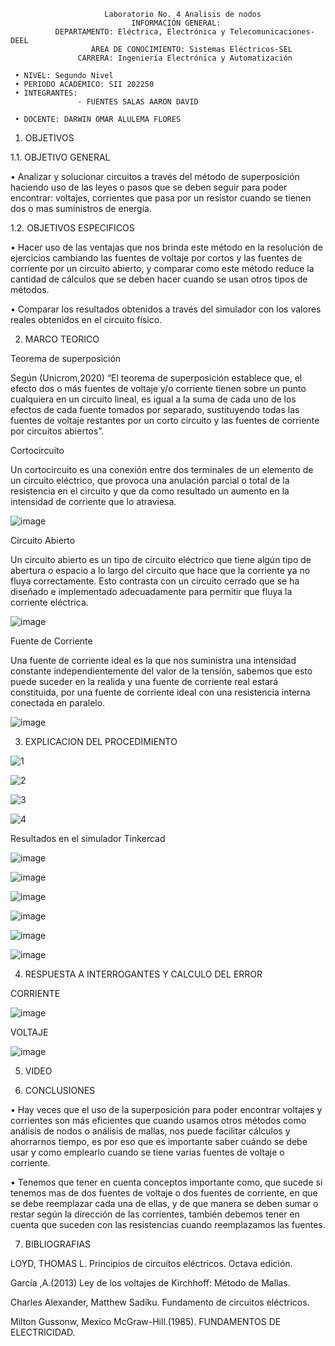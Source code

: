                          Laboratorio No. 4 Analisis de nodos
                               INFORMACIÓN GENERAL:
              DEPARTAMENTO: Eléctrica, Electrónica y Telecomunicaciones-DEEL
                      ÁREA DE CONOCIMIENTO: Sistemas Eléctricos-SEL
                   CARRERA: Ingeniería Electrónica y Automatización
                   
     • NIVEL: Segundo Nivel
     • PERIODO ACADÉMICO: SII 202250
     • INTEGRANTES:                 
                   - FUENTES SALAS AARON DAVID         
                   
     • DOCENTE: DARWIN OMAR ALULEMA FLORES
   
1. OBJETIVOS

1.1. OBJETIVO GENERAL

•	Analizar y solucionar circuitos a través del método de superposición haciendo uso de las leyes o pasos que se deben seguir para poder encontrar: voltajes, corrientes que pasa por un resistor cuando se tienen dos o mas suministros de energía.

1.2. OBJETIVOS ESPECIFICOS

•	Hacer uso de las ventajas que nos brinda este método en la resolución de ejercicios cambiando las fuentes de voltaje por cortos y las fuentes de corriente por un circuito abierto, y comparar como este método reduce la cantidad de cálculos que se deben hacer cuando se usan otros tipos de métodos.

•	Comparar los resultados obtenidos a través del simulador con los valores reales obtenidos en el circuito físico.

2. MARCO TEORICO
   
Teorema de superposición

Según (Unicrom,2020) “El teorema de superposición establece que, el efecto dos o más fuentes de voltaje y/o corriente tienen sobre un punto cualquiera en un circuito lineal, es igual a la suma de cada uno de los efectos de cada fuente tomados por separado, sustituyendo todas las fuentes de voltaje restantes por un corto circuito y las fuentes de corriente por circuitos abiertos”.

Cortocircuito

Un cortocircuito es una conexión entre dos terminales de un elemento de un circuito eléctrico, que provoca una anulación parcial o total de la resistencia en el circuito y que da como resultado un aumento en la intensidad de corriente que lo atraviesa.

![image](https://user-images.githubusercontent.com/105386939/176063118-28b53531-3a3e-4ddd-a1c3-4a86067209b9.png)

Circuito Abierto

Un circuito abierto es un tipo de circuito eléctrico que tiene algún tipo de abertura o espacio a lo largo del circuito que hace que la corriente ya no fluya correctamente. Esto contrasta con un circuito cerrado que se ha diseñado e implementado adecuadamente para permitir que fluya la corriente eléctrica.

![image](https://user-images.githubusercontent.com/105386939/176063205-01dd7cf2-8d86-4e5d-8275-d3e72b01af61.png)

Fuente de Corriente 

Una fuente de corriente ideal es la que nos suministra una intensidad constante independientemente del valor de la tensión, sabemos que esto puede suceder en la realida y una fuente de corriente real estará constituida, por una fuente de corriente ideal con una resistencia interna conectada en paralelo.

![image](https://user-images.githubusercontent.com/105386939/176063349-14fc2c7e-b5bb-4fbd-9ea2-760d828f885e.png)





3. EXPLICACION DEL PROCEDIMIENTO
   
![1](https://user-images.githubusercontent.com/105386939/176024074-ebc1e2a8-7391-43bb-935a-f85d326d2f49.jpg)
   
![2](https://user-images.githubusercontent.com/105386939/176024088-2fc77e07-8be7-4824-bf51-afc3684f71a3.jpg)

![3](https://user-images.githubusercontent.com/105386939/176024092-644c2c3e-5ea6-46f1-9f28-8de8a1a98ecc.jpg)

![4](https://user-images.githubusercontent.com/105386939/176024107-b12651c5-4068-439c-a6a4-ceecad457c92.jpg)


Resultados en el simulador Tinkercad

![image](https://user-images.githubusercontent.com/105386939/176058992-272d5708-0ac1-4b29-a204-09f14dca4892.png)

![image](https://user-images.githubusercontent.com/105386939/176059079-526659fc-f77c-428d-be62-d27ce79d544f.png)

![image](https://user-images.githubusercontent.com/105386939/176059158-21ce5578-0a1b-4a3d-970c-d2e65f49cdb2.png)

![image](https://user-images.githubusercontent.com/105386939/176059340-0272d844-bb09-4aa9-a6a5-7e95da000264.png)

![image](https://user-images.githubusercontent.com/105386939/176059446-d17eff67-9dfb-47fb-9827-fdcb87cec112.png)

![image](https://user-images.githubusercontent.com/105386939/176059578-a9869ad8-d3a0-41f9-9ce4-9199491dfbf8.png)

4. RESPUESTA A INTERROGANTES Y CALCULO DEL ERROR

CORRIENTE

![image](https://user-images.githubusercontent.com/105386939/176060343-cbae2e6a-0c10-4c10-ad90-4e45c0f31749.png)

VOLTAJE

![image](https://user-images.githubusercontent.com/105386939/176060539-c49325f1-7957-439f-a2ac-3cef186a4093.png)

5. VIDEO

6. CONCLUSIONES

•	Hay veces que el uso de la superposición para poder encontrar voltajes y corrientes son más eficientes que cuando usamos otros métodos como análisis de nodos o análisis de mallas, nos puede facilitar cálculos y ahorrarnos tiempo, es por eso que es importante saber cuándo se debe usar y como emplearlo cuando se tiene varias fuentes de voltaje o corriente.

•	Tenemos que tener en cuenta conceptos importante como, que sucede si tenemos mas de dos fuentes de voltaje o dos fuentes de corriente, en que se debe reemplazar cada una de ellas, y de que manera se deben sumar o restar según la dirección de las corrientes, también debemos tener en cuenta que suceden con las resistencias cuando reemplazamos las fuentes.

 
7. BIBLIOGRAFIAS

LOYD, THOMAS L. Principios de circuitos eléctricos. Octava edición.

García ,A.(2013) Ley de los voltajes de Kirchhoff: Método de Mallas.

Charles Alexander, Matthew Sadiku. Fundamento de circuitos eléctricos.

Milton Gussonw, Mexico McGraw-Hill.(1985). FUNDAMENTOS DE ELECTRICIDAD.






